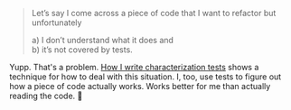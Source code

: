 <!--
.. title: Jason Swett: How I write characterization tests
.. slug: jason-swett-how-i-write-characterization-tests
.. date: 2019-02-25 09:47:00 UTC+01:00
.. tags: 
.. category: 
.. link: 
.. description: 
.. type: text
-->

> Let’s say I come across a piece of code that I want to refactor but
> unfortunately 
>
> a) I don’t understand what it does and  
> b) it’s not covered by tests.

Yupp. That's a problem. [How I write characterization
tests](https://www.codewithjason.com/write-characterization-tests/) shows a
technique for how to deal with this situation. I, too, use tests to figure out
how a piece of code actually works. Works better for me than actually
reading the code. 🤨
